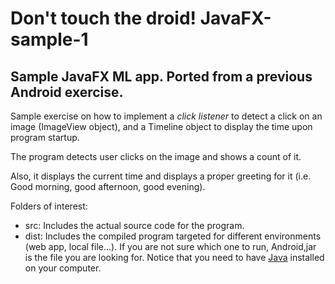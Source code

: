 # Don't touch the droid! JavaFX-sample-1

## Sample JavaFX ML app. Ported from a previous Android exercise.

Sample exercise on how to implement a *click listener* to detect a click on an image (ImageView object), and a Timeline object to display the time upon program startup.

The program detects user clicks on the image and shows a count of it.

Also, it displays the current time and displays a proper greeting for it (i.e. Good morning, good afternoon, good evening).

Folders of interest:

- src: Includes the actual source code for the program.
- dist: Includes the compiled program targeted for different environments (web app, local file...).
  If you are not sure which one to run, Android,jar is the file you are looking for. Notice that you need to have [Java](http://www.java.com/) installed on your computer.
